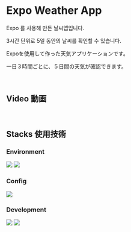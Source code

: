 # Expo Weather App

Expo 를 사용해 만든 날씨앱입니다.

3시간 단위로 5일 동안의 날씨를 확인할 수 있습니다.

Expoを使用して作った天気アプリケーションです。

一日３時間ごとに、５日間の天気が確認できます。

<br/>

## Video 動画



<br/>

## Stacks 使用技術

### Environment
<div align=flex-start>
<img src="https://img.shields.io/badge/git-F05032?style=for-the-badge&logo=git&logoColor=white">
<img src="https://img.shields.io/badge/github-181717?style=for-the-badge&logo=github&logoColor=white">
</div>

### Config
<img src="https://img.shields.io/badge/npm-CB3837?style=for-the-badge&logo=git&logoColor=white">

### Development
<img src="https://img.shields.io/badge/react-20232b?style=for-the-badge&logo=react&logoColor=61DAFB"> 
<img src="https://img.shields.io/badge/expo-000020?style=for-the-badge&logo=react&logoColor=61DAFB"> 
